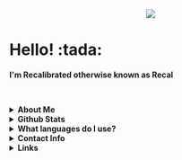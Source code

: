 

<div align="center">
  <img src="https://github.com/recalibrated/recalibrated/blob/master/catjam.gif"></img>
</div>

<h1>Hello! :tada:</h1>
<b>I'm Recalibrated otherwise known as Recal</b><br>
  
<br><details><summary><b>About Me</b></summary>
  <small>I am a Full Stack Developer.</small><br>
  <snall>Pronouns: <b>He/Him</b></small><br>
  <small>
    Preferred Vscode Theme: <b>Tokyo Night</b> <a href="https://marketplace.visualstudio.com/items?itemName=enkia.tokyo-night">[Link Here]</a>
  </small><br>
  <small>
    I'm currently working on: <b>Nothing</b><br>
    I'm currently learning: <b>Typescript, Dart and Java.</b>
  </small><br>
  <small>
    Twitter: <a href="https://twitter.com/nerdrecal/">@nerdrecal</a>
  </small>
</details>
  
<details><summary><b>Github Stats</b></summary>
  <h1>Github Stats</h1>
  <img src= "https://github-readme-stats.vercel.app/api?username=recalibrated&show_icons=true&hide_border=true&count_private=true&theme=tokyonight"></img><br>
  <h1>Top Languages</h1><br>
  <img src= "https://github-readme-stats.vercel.app/api/top-langs/?username=recalibrated"></img>
</details>
  
<details><summary><b>What languages do I use?</b></summary>
 I use a lot of languages, but the main ones would be:<br>
 - D<br>
 - Dart<br>
 - Javascript<br>
 - Typescript<br>
 - C#<br>
 - Java<br>
 - C<br>
 - C++<br>
</details>
  
<details><summary><b>Contact Info</b></summary>
  <small>If my Discord doesn't work feel free to send me an email.</small><br>
  Discord: undefined#0010<br>
  Email: recalibratedgh@gmail.com <a href="mailto:recalibratedgh@gmail.com">[Send An Email]</a>
</details>
  
<details><summary><b>Links</b></summary>
  <a href="https://www.typescriptlang.org/">Typescript</a><br>
  <a href="https://dlang.org/">D</a><br>
  <a href="https://dart.dev/">Dart</a>
</details>




